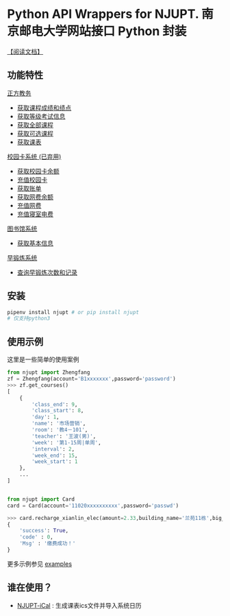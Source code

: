 
# Python API Wrappers for NJUPT.   南京邮电大学网站接口 Python 封装

[【阅读文档】](http://gaoliang.github.io/NJUPT-API)

## 功能特性

[正方教务](#正方教务)

- [获取课程成绩和绩点](#获取课程成绩和绩点)
- [获取等级考试信息](#获取等级考试信息)
- [获取全部课程](#获取全部课程)
- [获取可选课程](#获取可选课程)
- [获取课表](#获取课表)

[校园卡系统 (已弃用)](#校园卡系统)

- [获取校园卡余额](#获取校园卡余额)
- [充值校园卡](#充值校园卡)
- [获取账单](#获取账单)
- [获取网费余额](#获取网费余额)
- [充值网费](#充值网费)
- [充值寝室电费](#充值寝室电费)

[图书馆系统](#图书馆系统)

- [获取基本信息](#获取基本信息)

[早锻炼系统](#早锻炼系统)

- [查询早锻炼次数和记录](#早锻炼系统)

## 安装

```bash
pipenv install njupt # or pip install njupt
# 仅支持python3
```

## 使用示例

这里是一些简单的使用案例
```python
from njupt import Zhengfang
zf = Zhengfang(account='B1xxxxxxx',password='password')
>>> zf.get_courses()
[
    {
        'class_end': 9,
        'class_start': 8,
        'day': 1,
        'name': '市场营销',
        'room': '教4－101',
        'teacher': '王波(男)',
        'week': '第1-15周|单周',
        'interval': 2,
        'week_end': 15,
        'week_start': 1
    },
    ...
]


from njupt import Card
card = Card(account='11020xxxxxxxxxx',password='passwd')

>>> card.recharge_xianlin_elec(amount=2.33,building_name='兰苑11栋',big_room_id='403', small_room_id='1')
{
    'success': True,
    'code' : 0,
    'Msg' : '缴费成功！'
}
```
更多示例参见 [examples](examples/)

## 谁在使用？

- [NJUPT-iCal](https://github.com/shaoye/NJUPT-iCal) : 生成课表ics文件并导入系统日历

